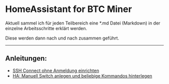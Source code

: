 # HomeAssistant for BTC Miner

Aktuell sammel ich für jeden Teilbereich eine *.md Datei (Markdown) in der einzelne Arbeitsschritte erklärt werden.

Diese werden dann nach und nach zusammen geführt.

---

## Anleitungen:

- [SSH Connect ohne Anmeldung einrichten](https://github.com/buerzel/HomeAssistant_Miner/blob/main/ssh_connect.md)
- [HA: Manuell Switch anlegen und beliebige Kommandos hinterlegen](https://github.com/buerzel/HomeAssistant_Miner/blob/main/customSwitchCustomCommand.md)
